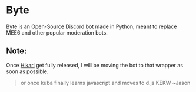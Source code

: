 # Byte

Byte is an Open-Source Discord bot made in Python, meant to replace MEE6 and other popular moderation bots.

## Note:
Once [Hikari](https://www.hikari-py.dev/) get fully released, I will be moving the bot to that wrapper as soon as possible.

> or once kuba finally learns javascript and moves to d.js KEKW ~Jason
